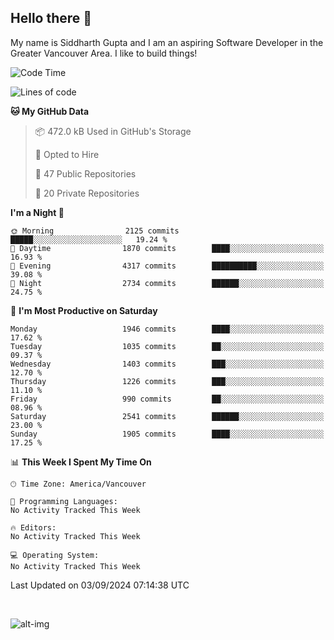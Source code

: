 ## Hello there :wave:

My name is Siddharth Gupta and I am an aspiring Software Developer in the Greater Vancouver Area. I like to build things!

<!-- ![gif](https://github.com/siddg97/siddg97/blob/master/dino.gif) -->

<!--START_SECTION:waka-->
![Code Time](http://img.shields.io/badge/Code%20Time-1%2C997%20hrs%2033%20mins-blue)

![Lines of code](https://img.shields.io/badge/From%20Hello%20World%20I%27ve%20Written-15.7%20million%20lines%20of%20code-blue)

**🐱 My GitHub Data** 

> 📦 472.0 kB Used in GitHub's Storage 
 > 
> 💼 Opted to Hire
 > 
> 📜 47 Public Repositories 
 > 
> 🔑 20 Private Repositories 
 > 
**I'm a Night 🦉** 

```text
🌞 Morning                2125 commits        █████░░░░░░░░░░░░░░░░░░░░   19.24 % 
🌆 Daytime                1870 commits        ████░░░░░░░░░░░░░░░░░░░░░   16.93 % 
🌃 Evening                4317 commits        ██████████░░░░░░░░░░░░░░░   39.08 % 
🌙 Night                  2734 commits        ██████░░░░░░░░░░░░░░░░░░░   24.75 % 
```
📅 **I'm Most Productive on Saturday** 

```text
Monday                   1946 commits        ████░░░░░░░░░░░░░░░░░░░░░   17.62 % 
Tuesday                  1035 commits        ██░░░░░░░░░░░░░░░░░░░░░░░   09.37 % 
Wednesday                1403 commits        ███░░░░░░░░░░░░░░░░░░░░░░   12.70 % 
Thursday                 1226 commits        ███░░░░░░░░░░░░░░░░░░░░░░   11.10 % 
Friday                   990 commits         ██░░░░░░░░░░░░░░░░░░░░░░░   08.96 % 
Saturday                 2541 commits        ██████░░░░░░░░░░░░░░░░░░░   23.00 % 
Sunday                   1905 commits        ████░░░░░░░░░░░░░░░░░░░░░   17.25 % 
```


📊 **This Week I Spent My Time On** 

```text
🕑︎ Time Zone: America/Vancouver

💬 Programming Languages: 
No Activity Tracked This Week

🔥 Editors: 
No Activity Tracked This Week

💻 Operating System: 
No Activity Tracked This Week
```


 Last Updated on 03/09/2024 07:14:38 UTC
<!--END_SECTION:waka-->

<br>

![alt-img](https://github-readme-stats.vercel.app/api?username=siddg97&count_private=true&theme=nightowl&show_icons=true)

